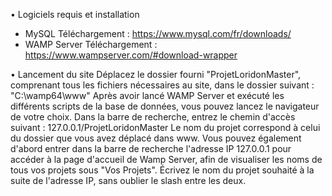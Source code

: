 • Logiciels requis et installation
- MySQL
Téléchargement : https://www.mysql.com/fr/downloads/ 
- WAMP Server
Téléchargement : https://www.wampserver.com/#download-wrapper

• Lancement du site
Déplacez le dossier fourni "ProjetLoridonMaster", comprenant tous les fichiers nécessaires au site, dans le dossier suivant : 
"C:\wamp64\www"
Après avoir lancé WAMP Server et exécuté les différents scripts de la base de données, vous pouvez lancez le navigateur de votre choix.
Dans la barre de recherche, entrez le chemin d'accès suivant :
127.0.0.1/ProjetLoridonMaster
Le nom du projet correspond à celui du dossier que vous avez déplacé dans www. 
Vous pouvez également d'abord entrer dans la barre de recherche l'adresse IP 127.0.0.1 pour accéder à la page d'accueil de Wamp Server, afin de visualiser les noms de tous vos projets sous "Vos Projets". Écrivez le nom du projet souhaité à la suite de l'adresse IP, sans oublier le slash entre les deux. 
